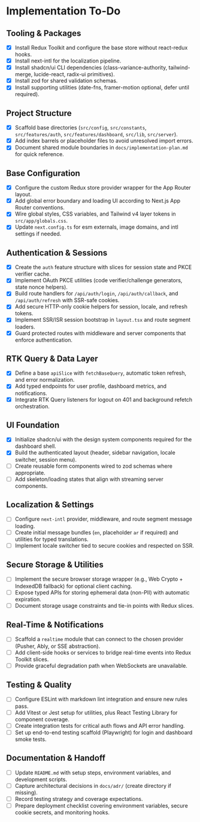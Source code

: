 # Implementation To-Do

## Tooling & Packages

- [x] Install Redux Toolkit and configure the base store without react-redux hooks.
- [x] Install next-intl for the localization pipeline.
- [x] Install shadcn/ui CLI dependencies (class-variance-authority, tailwind-merge, lucide-react, radix-ui primitives).
- [x] Install zod for shared validation schemas.
- [x] Install supporting utilities (date-fns, framer-motion optional, defer until required).

## Project Structure

- [x] Scaffold base directories (`src/config`, `src/constants`, `src/features/auth`, `src/features/dashboard`, `src/lib`, `src/server`).
- [x] Add index barrels or placeholder files to avoid unresolved import errors.
- [x] Document shared module boundaries in `docs/implementation-plan.md` for quick reference.

## Base Configuration

- [x] Configure the custom Redux store provider wrapper for the App Router layout.
- [x] Add global error boundary and loading UI according to Next.js App Router conventions.
- [x] Wire global styles, CSS variables, and Tailwind v4 layer tokens in `src/app/globals.css`.
- [x] Update `next.config.ts` for esm externals, image domains, and intl settings if needed.

## Authentication & Sessions

- [x] Create the `auth` feature structure with slices for session state and PKCE verifier cache.
- [x] Implement OAuth PKCE utilities (code verifier/challenge generators, state nonce helpers).
- [x] Build route handlers for `/api/auth/login`, `/api/auth/callback`, and `/api/auth/refresh` with SSR-safe cookies.
- [x] Add secure HTTP-only cookie helpers for session, locale, and refresh tokens.
- [x] Implement SSR/ISR session bootstrap in `layout.tsx` and route segment loaders.
- [x] Guard protected routes with middleware and server components that enforce authentication.

## RTK Query & Data Layer

- [x] Define a base `apiSlice` with `fetchBaseQuery`, automatic token refresh, and error normalization.
- [x] Add typed endpoints for user profile, dashboard metrics, and notifications.
- [x] Integrate RTK Query listeners for logout on 401 and background refetch orchestration.

## UI Foundation

- [x] Initialize shadcn/ui with the design system components required for the dashboard shell.
- [x] Build the authenticated layout (header, sidebar navigation, locale switcher, session menu).
- [ ] Create reusable form components wired to zod schemas where appropriate.
- [ ] Add skeleton/loading states that align with streaming server components.

## Localization & Settings

- [ ] Configure `next-intl` provider, middleware, and route segment message loading.
- [ ] Create initial message bundles (`en`, placeholder `ar` if required) and utilities for typed translations.
- [ ] Implement locale switcher tied to secure cookies and respected on SSR.

## Secure Storage & Utilities

- [ ] Implement the secure browser storage wrapper (e.g., Web Crypto + IndexedDB fallback) for optional client caching.
- [ ] Expose typed APIs for storing ephemeral data (non-PII) with automatic expiration.
- [ ] Document storage usage constraints and tie-in points with Redux slices.

## Real-Time & Notifications

- [ ] Scaffold a `realtime` module that can connect to the chosen provider (Pusher, Ably, or SSE abstraction).
- [ ] Add client-side hooks or services to bridge real-time events into Redux Toolkit slices.
- [ ] Provide graceful degradation path when WebSockets are unavailable.

## Testing & Quality

- [ ] Configure ESLint with markdown lint integration and ensure new rules pass.
- [ ] Add Vitest or Jest setup for utilities, plus React Testing Library for component coverage.
- [ ] Create integration tests for critical auth flows and API error handling.
- [ ] Set up end-to-end testing scaffold (Playwright) for login and dashboard smoke tests.

## Documentation & Handoff

- [ ] Update `README.md` with setup steps, environment variables, and development scripts.
- [ ] Capture architectural decisions in `docs/adr/` (create directory if missing).
- [ ] Record testing strategy and coverage expectations.
- [ ] Prepare deployment checklist covering environment variables, secure cookie secrets, and monitoring hooks.
